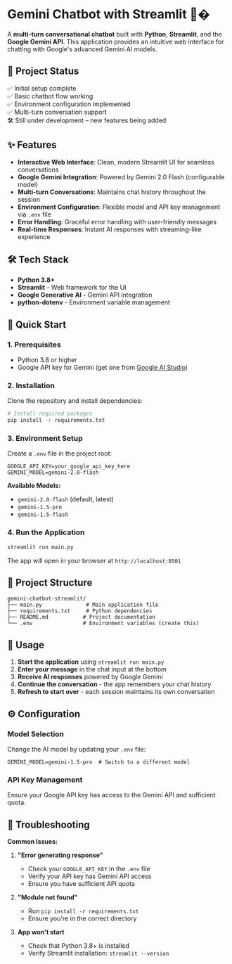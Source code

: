 # Gemini Chatbot with Streamlit 🤖�

A **multi-turn conversational chatbot** built with **Python**, **Streamlit**, and the **Google Gemini API**. This application provides an intuitive web interface for chatting with Google's advanced Gemini AI models.

## 📌 Project Status

✅ Initial setup complete  
✅ Basic chatbot flow working  
✅ Environment configuration implemented  
✅ Multi-turn conversation support  
🛠️ Still under development – new features being added

## ✨ Features

- **Interactive Web Interface**: Clean, modern Streamlit UI for seamless conversations
- **Google Gemini Integration**: Powered by Gemini 2.0 Flash (configurable model)
- **Multi-turn Conversations**: Maintains chat history throughout the session
- **Environment Configuration**: Flexible model and API key management via `.env` file
- **Error Handling**: Graceful error handling with user-friendly messages
- **Real-time Responses**: Instant AI responses with streaming-like experience

## 🛠️ Tech Stack

- **Python 3.8+**
- **Streamlit** - Web framework for the UI
- **Google Generative AI** - Gemini API integration
- **python-dotenv** - Environment variable management

## 🚀 Quick Start

### 1. Prerequisites

- Python 3.8 or higher
- Google API key for Gemini (get one from [Google AI Studio](https://makersuite.google.com/app/apikey))

### 2. Installation

Clone the repository and install dependencies:

```bash
# Install required packages
pip install -r requirements.txt
```

### 3. Environment Setup

Create a `.env` file in the project root:

```env
GOOGLE_API_KEY=your_google_api_key_here
GEMINI_MODEL=gemini-2.0-flash
```

**Available Models:**

- `gemini-2.0-flash` (default, latest)
- `gemini-1.5-pro`
- `gemini-1.5-flash`

### 4. Run the Application

```bash
streamlit run main.py
```

The app will open in your browser at `http://localhost:8501`

## 📁 Project Structure

```
gemini-chatbot-streamlit/
├── main.py              # Main application file
├── requirements.txt     # Python dependencies
├── README.md           # Project documentation
└── .env                # Environment variables (create this)
```

## 🎯 Usage

1. **Start the application** using `streamlit run main.py`
2. **Enter your message** in the chat input at the bottom
3. **Receive AI responses** powered by Google Gemini
4. **Continue the conversation** - the app remembers your chat history
5. **Refresh to start over** - each session maintains its own conversation

## ⚙️ Configuration

### Model Selection

Change the AI model by updating your `.env` file:

```env
GEMINI_MODEL=gemini-1.5-pro  # Switch to a different model
```

### API Key Management

Ensure your Google API key has access to the Gemini API and sufficient quota.

## 🐛 Troubleshooting

**Common Issues:**

1. **"Error generating response"**

   - Check your `GOOGLE_API_KEY` in the `.env` file
   - Verify your API key has Gemini API access
   - Ensure you have sufficient API quota

2. **"Module not found"**

   - Run `pip install -r requirements.txt`
   - Ensure you're in the correct directory

3. **App won't start**
   - Check that Python 3.8+ is installed
   - Verify Streamlit installation: `streamlit --version`
